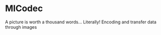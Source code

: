 # MICodec
A picture is worth a thousand words... Literally! Encoding and transfer data through images
